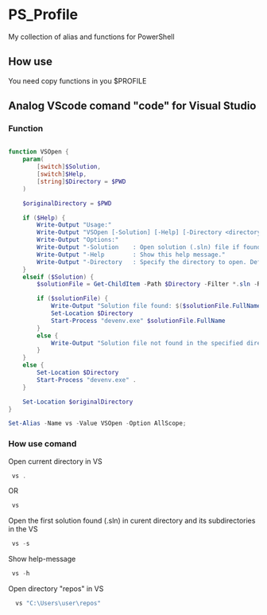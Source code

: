 # PS_Profile
My collection of alias and functions for PowerShell

## How use 

You need copy functions in you $PROFILE 


## Analog VScode comand "code" for Visual Studio

### Function

```powershell

function VSOpen {
    param(
        [switch]$Solution,
        [switch]$Help,
        [string]$Directory = $PWD
    )

    $originalDirectory = $PWD

    if ($Help) {
        Write-Output "Usage:"
        Write-Output "VSOpen [-Solution] [-Help] [-Directory <directory_path>]"
        Write-Output "Options:"
        Write-Output "-Solution    : Open solution (.sln) file if found."
        Write-Output "-Help        : Show this help message."
        Write-Output "-Directory   : Specify the directory to open. Default is the current directory."
    }
    elseif ($Solution) {
        $solutionFile = Get-ChildItem -Path $Directory -Filter *.sln -Recurse -File | Select-Object -First 1

        if ($solutionFile) {
            Write-Output "Solution file found: $($solutionFile.FullName)"
            Set-Location $Directory
            Start-Process "devenv.exe" $solutionFile.FullName
        }
        else {
            Write-Output "Solution file not found in the specified directory and its subdirectories."
        }
    }
    else {
        Set-Location $Directory
        Start-Process "devenv.exe" .
    }

    Set-Location $originalDirectory
}

Set-Alias -Name vs -Value VSOpen -Option AllScope; 


```

### How use comand

Open current directory in VS

```powershell
 vs . 
```

OR

```powershell
 vs
```

Open the first solution found (.sln) in curent directory and its subdirectories in the VS  

```powershell
 vs -s
```

Show help-message 

```powershell
 vs -h 
```

Open directory "repos" in VS

```powershell
  vs "C:\Users\user\repos" 
```
